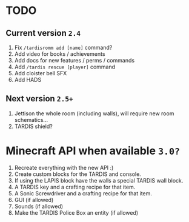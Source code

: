 # TODO

## Current version `2.4`
1. Fix `/tardisromm add [name]` command?
2. Add video for books / achievements
3. Add docs for new features / perms / commands
4. Add `/tardis rescue [player]` command
5. Add cloister bell SFX
6. Add HADS

## Next version `2.5+`
1. Jettison the whole room (including walls), will require new room schematics...
2. TARDIS shield?

# Minecraft API when available `3.0?`
1. Recreate everything with the new API :)
2. Create custom blocks for the TARDIS and console.
3. If using the LAPIS block have the walls a special TARDIS wall block.
4. A TARDIS key and a crafting recipe for that item.
5. A Sonic Screwdriver and a crafting recipe for that item.
6. GUI (if allowed)
7. Sounds (if allowed)
8. Make the TARDIS Police Box an entity (if allowed)
